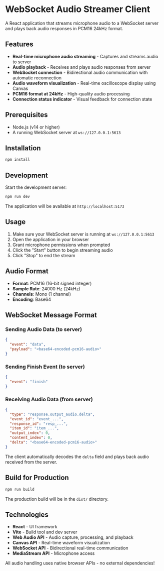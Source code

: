 # WebSocket Audio Streamer Client

A React application that streams microphone audio to a WebSocket server and plays back audio responses in PCM16 24kHz format.

## Features

- **Real-time microphone audio streaming** - Captures and streams audio to server
- **Audio playback** - Receives and plays audio responses from server
- **WebSocket connection** - Bidirectional audio communication with automatic reconnection
- **Audio waveform visualization** - Real-time oscilloscope display using Canvas
- **PCM16 format at 24kHz** - High-quality audio processing
- **Connection status indicator** - Visual feedback for connection state

## Prerequisites

- Node.js (v14 or higher)
- A running WebSocket server at `ws://127.0.0.1:5613`

## Installation

```bash
npm install
```

## Development

Start the development server:

```bash
npm run dev
```

The application will be available at `http://localhost:5173`

## Usage

1. Make sure your WebSocket server is running at `ws://127.0.0.1:5613`
2. Open the application in your browser
3. Grant microphone permissions when prompted
4. Click the "Start" button to begin streaming audio
5. Click "Stop" to end the stream

## Audio Format

- **Format**: PCM16 (16-bit signed integer)
- **Sample Rate**: 24000 Hz (24kHz)
- **Channels**: Mono (1 channel)
- **Encoding**: Base64

## WebSocket Message Format

### Sending Audio Data (to server)

```json
{
  "event": "data",
  "payload": "<base64-encoded-pcm16-audio>"
}
```

### Sending Finish Event (to server)

```json
{
  "event": "finish"
}
```

### Receiving Audio Data (from server)

```json
{
  "type": "response.output_audio.delta",
  "event_id": "event_...",
  "response_id": "resp_...",
  "item_id": "item_...",
  "output_index": 0,
  "content_index": 0,
  "delta": "<base64-encoded-pcm16-audio>"
}
```

The client automatically decodes the `delta` field and plays back audio received from the server.

## Build for Production

```bash
npm run build
```

The production build will be in the `dist/` directory.

## Technologies

- **React** - UI framework
- **Vite** - Build tool and dev server
- **Web Audio API** - Audio capture, processing, and playback
- **Canvas API** - Real-time waveform visualization
- **WebSocket API** - Bidirectional real-time communication
- **MediaStream API** - Microphone access

All audio handling uses native browser APIs - no external dependencies!
